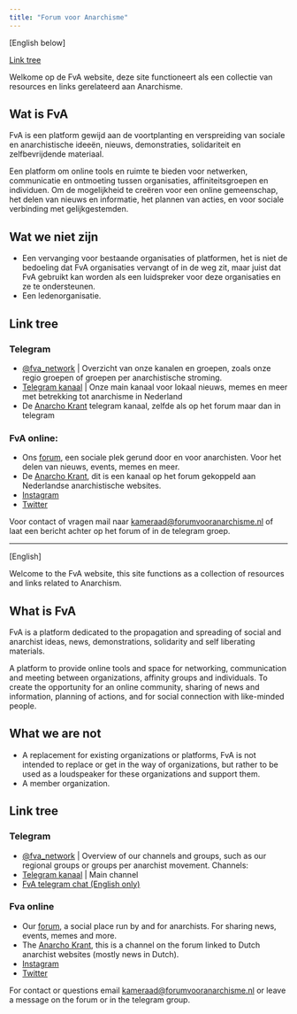 ```yaml
---
title: "Forum voor Anarchisme"
---
```


[English below]

[Link tree](#link-tree)

Welkome op de FvA website, deze site functioneert als een collectie van resources en links gerelateerd aan Anarchisme.

## Wat is FvA

FvA is een platform gewijd aan de voortplanting en verspreiding van sociale en anarchistische ideeën, nieuws, demonstraties, solidariteit en zelfbevrijdende materiaal.

Een platform om online tools en ruimte te bieden voor netwerken, communicatie en ontmoeting tussen organisaties, affiniteitsgroepen en individuen. Om de mogelijkheid te creëren voor een online gemeenschap, het delen van nieuws en informatie, het plannen van acties, en voor sociale verbinding met gelijkgestemden.

## Wat we niet zijn

- Een vervanging voor bestaande organisaties of platformen, het is niet de bedoeling dat FvA organisaties vervangt of in de weg zit, maar juist dat FvA gebruikt kan worden als een luidspreker voor deze organisaties en ze te ondersteunen.
- Een ledenorganisatie.

## Link tree

### Telegram

- [@fva_network](https://t.me/fva_network) | Overzicht van onze kanalen en groepen, zoals onze regio groepen of groepen per anarchistische stroming.
- [Telegram kanaal](https://t.me/forumvooranarchisme) | Onze main kanaal voor lokaal nieuws, memes en meer met betrekking tot anarchisme in Nederland
- De [Anarcho Krant](https://t.me/anarcho_krant) telegram kanaal, zelfde als op het forum maar dan in telegram

### FvA online:

- Ons [forum](https://forum.forumvooranarchisme.nl), een sociale plek gerund door en voor anarchisten. Voor het delen van nieuws, events, memes en meer.
- De [Anarcho Krant](https://forum.forumvooranarchisme.nl/c/anarcho_krant), dit is een kanaal op het forum gekoppeld aan Nederlandse anarchistische websites.
- [Instagram](https://www.instagram.com/forumvooranarchisme/)
- [Twitter](https://twitter.com/AforumVoor)

Voor contact of vragen mail naar kameraad@forumvooranarchisme.nl of laat een bericht achter op het forum of in de telegram groep.

---

[English]

Welcome to the FvA website, this site functions as a collection of resources and links related to Anarchism.

## What is FvA

FvA is a platform dedicated to the propagation and spreading of social and anarchist ideas, news, demonstrations, solidarity and self liberating materials.

A platform to provide online tools and space for networking, communication and meeting between organizations, affinity groups and individuals. To create the opportunity for an online community, sharing of news and information, planning of actions, and for social connection with like-minded people.

## What we are not

- A replacement for existing organizations or platforms, FvA is not intended to replace or get in the way of organizations, but rather to be used as a loudspeaker for these organizations and support them.
- A member organization.

## Link tree
### Telegram

- [@fva_network](https://t.me/fva_network) | Overview of our channels and groups, such as our regional groups or groups per anarchist movement.
Channels:
- [Telegram kanaal](https://t.me/forumvooranarchisme) | Main channel
- [FvA telegram chat (English only)](https://t.me/joinchat/zQQGqd7j9Do0NzVk)
### Fva online

- Our [forum](https://forum.forumvooranarchisme.nl), a social place run by and for anarchists. For sharing news, events, memes and more.
- The [Anarcho Krant](https://forum.forumvooranarchisme.nl/c/anarcho_krant), this is a channel on the forum linked to Dutch anarchist websites (mostly news in Dutch).
- [Instagram](https://www.instagram.com/forumvooranarchisme/)
- [Twitter](https://twitter.com/AforumVoor)

For contact or questions email kameraad@forumvooranarchisme.nl or leave a message on the forum or in the telegram group.
